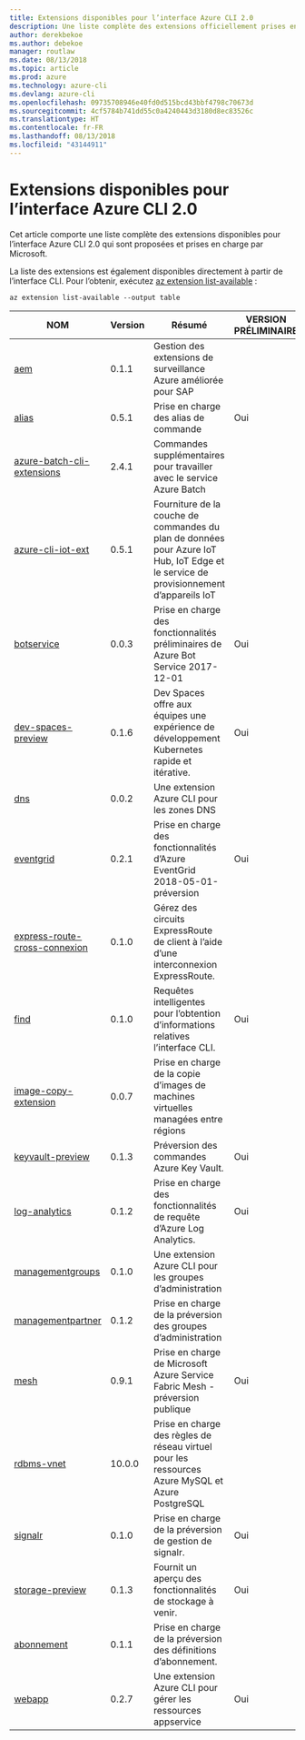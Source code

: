 ```yaml
---
title: Extensions disponibles pour l’interface Azure CLI 2.0
description: Une liste complète des extensions officiellement prises en charge pour l’interface Azure CLI 2.0
author: derekbekoe
ms.author: debekoe
manager: routlaw
ms.date: 08/13/2018
ms.topic: article
ms.prod: azure
ms.technology: azure-cli
ms.devlang: azure-cli
ms.openlocfilehash: 09735708946e40fd0d515bcd43bbf4798c70673d
ms.sourcegitcommit: 4cf5784b741dd55c0a4240443d3180d8ec83526c
ms.translationtype: HT
ms.contentlocale: fr-FR
ms.lasthandoff: 08/13/2018
ms.locfileid: "43144911"
---
```

# <a name="available-extensions-for-the-azure-cli-20"></a>Extensions disponibles pour l’interface Azure CLI 2.0

Cet article comporte une liste complète des extensions disponibles pour l’interface Azure CLI 2.0 qui sont proposées et prises en charge par Microsoft.

La liste des extensions est également disponibles directement à partir de l’interface CLI. Pour l’obtenir, exécutez [az extension list-available](/cli/azure/extension?view=azure-cli-latest#az-extension-list-available) :

```azurecli
az extension list-available --output table
```

| NOM | Version | Résumé | VERSION PRÉLIMINAIRE |
|------|---------|---------|---------|
| [aem](https://github.com/Azure/azure-cli-extensions) | 0.1.1 | Gestion des extensions de surveillance Azure améliorée pour SAP |  |
| [alias](https://github.com/Azure/azure-cli-extensions) | 0.5.1 | Prise en charge des alias de commande | Oui |
| [azure-batch-cli-extensions](https://github.com/Azure/azure-batch-cli-extensions) | 2.4.1 | Commandes supplémentaires pour travailler avec le service Azure Batch |  |
| [azure-cli-iot-ext](https://github.com/azure/azure-iot-cli-extension) | 0.5.1 | Fourniture de la couche de commandes du plan de données pour Azure IoT Hub, IoT Edge et le service de provisionnement d’appareils IoT |  |
| [botservice](https://github.com/Azure/azure-cli-extensions) | 0.0.3 | Prise en charge des fonctionnalités préliminaires de Azure Bot Service 2017-12-01 | Oui |
| [dev-spaces-preview](https://github.com/Azure/azure-cli-extensions) | 0.1.6 | Dev Spaces offre aux équipes une expérience de développement Kubernetes rapide et itérative. | Oui |
| [dns](https://github.com/Azure/azure-cli-extensions) | 0.0.2 | Une extension Azure CLI pour les zones DNS |  |
| [eventgrid](https://github.com/Azure/azure-cli-extensions) | 0.2.1 | Prise en charge des fonctionnalités d’Azure EventGrid 2018-05-01-préversion | Oui |
| [express-route-cross-connexion](https://github.com/Azure/azure-cli-extensions/tree/master/src/express-route-cross-connection) | 0.1.0 | Gérez des circuits ExpressRoute de client à l’aide d’une interconnexion ExpressRoute. |  |
| [find](https://github.com/Azure/azure-cli-extensions/tree/master/src/find) | 0.1.0 | Requêtes intelligentes pour l’obtention d’informations relatives l’interface CLI. | Oui |
| [image-copy-extension](https://github.com/Azure/azure-cli-extensions) | 0.0.7 | Prise en charge de la copie d’images de machines virtuelles managées entre régions |  |
| [keyvault-preview](https://github.com/Azure/azure-keyvault-cli-extension) | 0.1.3 | Préversion des commandes Azure Key Vault. | Oui |
| [log-analytics](https://github.com/Azure/azure-cli-extensions/tree/master/src/log-analytics) | 0.1.2 | Prise en charge des fonctionnalités de requête d’Azure Log Analytics. | Oui |
| [managementgroups](https://github.com/Azure/azure-cli-extensions) | 0.1.0 | Une extension Azure CLI pour les groupes d’administration |  |
| [managementpartner](https://github.com/Azure/azure-cli-extensions) | 0.1.2 | Prise en charge de la préversion des groupes d’administration |  |
| [mesh](https://github.com/Azure/azure-cli-extensions) | 0.9.1 | Prise en charge de Microsoft Azure Service Fabric Mesh - préversion publique | Oui |
| [rdbms-vnet](https://github.com/Azure/azure-cli-extensions) | 10.0.0 | Prise en charge des règles de réseau virtuel pour les ressources Azure MySQL et Azure PostgreSQL |  |
| [signalr](https://github.com/Azure/azure-cli-extensions) | 0.1.0 | Prise en charge de la préversion de gestion de signalr. | Oui |
| [storage-preview](https://github.com/Azure/azure-cli-extensions/tree/master/src/storage-preview) | 0.1.3 | Fournit un aperçu des fonctionnalités de stockage à venir. | Oui |
| [abonnement](https://github.com/Azure/azure-cli-extensions) | 0.1.1 | Prise en charge de la préversion des définitions d’abonnement. |  |
| [webapp](https://github.com/Azure/azure-cli-extensions) | 0.2.7 | Une extension Azure CLI pour gérer les ressources appservice | Oui |
